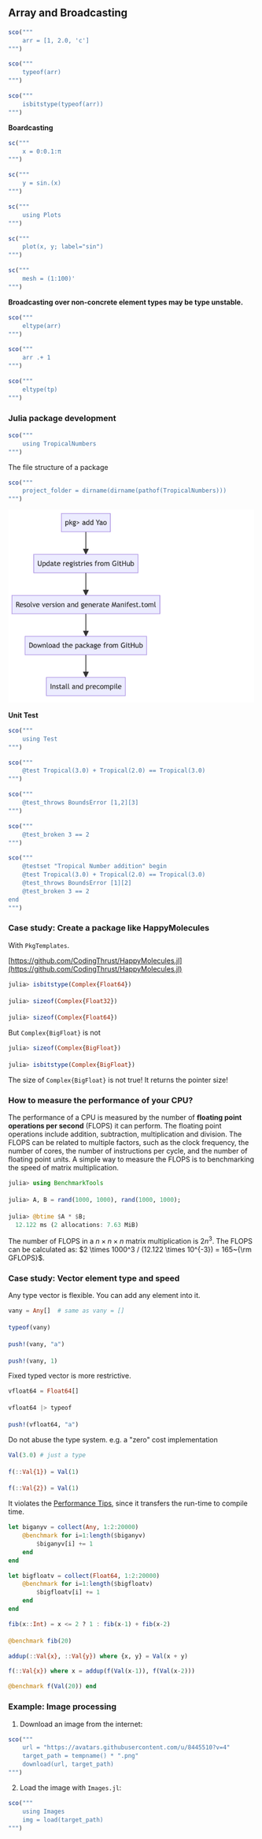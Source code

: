 ## Array and Broadcasting

```jl
sco("""
	arr = [1, 2.0, 'c']
""")
```

```jl
sco("""
	typeof(arr)
""")
```

```jl
sco("""
	isbitstype(typeof(arr))
""")
```


**Boardcasting**

```jl
sc("""
	x = 0:0.1:π
""")
```

```jl
sc("""
	y = sin.(x)
""")
```

```jl
sc("""
	using Plots
""")
```

```jl
sc("""
	plot(x, y; label="sin")
""")
```

```jl
sc("""
	mesh = (1:100)'
""")
```

**Broadcasting over non-concrete element types may be type unstable.**

```jl
sco("""
	eltype(arr)
""")
```

```jl
sco("""
	arr .+ 1
""")
```

```jl
sco("""
	eltype(tp)
""")
```

### Julia package development

```jl
sco("""
	using TropicalNumbers
""")
```

The file structure of a package

```jl
sco("""
	project_folder = dirname(dirname(pathof(TropicalNumbers)))
""")
```

<img src="./assets/images/julia_dev.png" alt="image" width="500" height="auto">



**Unit Test**

```jl
sco("""
	using Test
""")
```

```jl
sco("""
	@test Tropical(3.0) + Tropical(2.0) == Tropical(3.0)
""")
```

```jl
sco("""
	@test_throws BoundsError [1,2][3]
""")
```

```jl
sco("""
	@test_broken 3 == 2
""")
```

```jl
sco("""
	@testset "Tropical Number addition" begin
	@test Tropical(3.0) + Tropical(2.0) == Tropical(3.0)
	@test_throws BoundsError [1][2]
	@test_broken 3 == 2
end
""")
```




### Case study: Create a package like HappyMolecules

With `PkgTemplates`.

[https://github.com/CodingThrust/HappyMolecules.jl](https://github.com/CodingThrust/HappyMolecules.jl)



```julia
julia> isbitstype(Complex{Float64})

julia> sizeof(Complex{Float32})

julia> sizeof(Complex{Float64})
```

But `Complex{BigFloat}` is not

```julia
julia> sizeof(Complex{BigFloat})

julia> isbitstype(Complex{BigFloat})
```

The size of `Complex{BigFloat}` is not true! It returns the pointer size!

### How to measure the performance of your CPU?
The performance of a CPU is measured by the number of **floating point operations per second** (FLOPS) it can perform. The floating point operations include addition, subtraction, multiplication and division. The FLOPS can be related to multiple factors, such as the clock frequency, the number of cores, the number of instructions per cycle, and the number of floating point units. A simple way to measure the FLOPS is to benchmarking the speed of matrix multiplication.
```julia
julia> using BenchmarkTools

julia> A, B = rand(1000, 1000), rand(1000, 1000);

julia> @btime $A * $B;
  12.122 ms (2 allocations: 7.63 MiB)
```

The number of FLOPS in a $n\times n\times n$ matrix multiplication is $2n^3$. The FLOPS can be calculated as: $2 \times 1000^3 / (12.122 \times 10^{-3}) = 165~{\rm GFLOPS}$.

### Case study: Vector element type and speed

Any type vector is flexible. You can add any element into it.

```julia
vany = Any[]  # same as vany = []

typeof(vany)

push!(vany, "a")

push!(vany, 1)
```

Fixed typed vector is more restrictive.

```julia
vfloat64 = Float64[]

vfloat64 |> typeof

push!(vfloat64, "a")
```

Do not abuse the type system. e.g. a "zero" cost implementation

```julia
Val(3.0) # just a type

f(::Val{1}) = Val(1)

f(::Val{2}) = Val(1)
```

It violates the [Performance Tips](https://docs.julialang.org/en/v1/manual/performance-tips/), since it transfers the run-time to compile time.

```julia
let biganyv = collect(Any, 1:2:20000)
    @benchmark for i=1:length($biganyv)
        $biganyv[i] += 1
    end
end
```

```julia
let bigfloatv = collect(Float64, 1:2:20000)
    @benchmark for i=1:length($bigfloatv)
        $bigfloatv[i] += 1
    end
end
```

```julia
fib(x::Int) = x <= 2 ? 1 : fib(x-1) + fib(x-2)

@benchmark fib(20)
```

```julia
addup(::Val{x}, ::Val{y}) where {x, y} = Val(x + y)
```

```julia
f(::Val{x}) where x = addup(f(Val(x-1)), f(Val(x-2)))
```

```julia
@benchmark f(Val(20)) end
```


### Example: Image processing

1. Download an image from the internet:
```jl
sco("""
    url = "https://avatars.githubusercontent.com/u/8445510?v=4"
    target_path = tempname() * ".png"
    download(url, target_path)
""")
```

2. Load the image with `Images.jl`:
```jl
sco("""
    using Images
    img = load(target_path)
""")
```